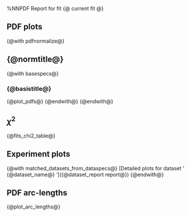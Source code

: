 %NNPDF Report for fit {@ current fit @}

PDF plots
---------

{@with pdfnormalize@}
## {@normtitle@}
{@with basespecs@}
### {@basistitle@}
{@plot_pdfs@}
{@endwith@}
{@endwith@}

$\chi^2$
--------
{@fits_chi2_table@}


Experiment plots
---------------
{@with matched_datasets_from_dataspecs@}
[Detailed plots for dataset ' {@dataset_name@} ']({@dataset_report report@})
{@endwith@}

PDF arc-lengths
---------------
{@plot_arc_lengths@}
